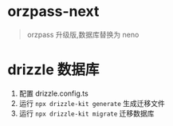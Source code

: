 # orzpass-next

> orzpass 升级版,数据库替换为 neno

# drizzle 数据库

1. 配置 drizzle.config.ts
2. 运行 `npx drizzle-kit generate` 生成迁移文件
3. 运行 `npx drizzle-kit migrate` 迁移数据库
